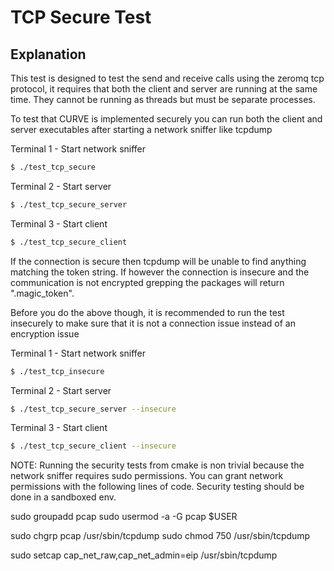 # TCP Secure Test

## Explanation

This test is designed to test the send and receive calls using the zeromq tcp
protocol, it requires that both the client and server are running at the same
time. They cannot be running as threads but must be separate processes.

To test that CURVE is implemented securely you can run both the client and
server executables after starting a network sniffer like tcpdump

Terminal 1 - Start network sniffer
```bash
$ ./test_tcp_secure
```

Terminal 2 - Start server
```bash
$ ./test_tcp_secure_server
```

Terminal 3 - Start client
```bash
$ ./test_tcp_secure_client
```

If the connection is secure then tcpdump will be unable to find anything matching
the token string. If however the connection is insecure and the communication
is not encrypted grepping the packages will return ".magic_token".

Before you do the above though, it is recommended to run the test insecurely
to make sure that it is not a connection issue instead of an encryption issue

Terminal 1 - Start network sniffer
```bash
$ ./test_tcp_insecure
```

Terminal 2 - Start server
```bash
$ ./test_tcp_secure_server --insecure
```

Terminal 3 - Start client
```bash
$ ./test_tcp_secure_client --insecure
```
NOTE: Running the security tests from cmake is non trivial because the network 
sniffer requires sudo permissions. You can grant network permissions with the 
following lines of code. Security testing should be done in a sandboxed env.

sudo groupadd pcap
sudo usermod -a -G pcap $USER

sudo chgrp pcap /usr/sbin/tcpdump
sudo chmod 750 /usr/sbin/tcpdump

sudo setcap cap_net_raw,cap_net_admin=eip /usr/sbin/tcpdump
